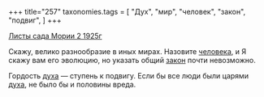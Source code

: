 +++
title="257"
taxonomies.tags = [
 "Дух",
 "мир",
 "человек",
 "закон",
 "подвиг",
]
+++

[Листы сада Мории 2 1925г](/agni/1925)

Скажу, велико разнообразие в иных мирах. Назовите [человека](/tags/человек), и Я скажу вам его эволюцию, но указать общий [закон](/tags/закон) почти невозможно.   

Гордость [духа](/tags/Дух) — ступень к подвигу. Если бы все люди были царями [духа](/tags/Дух), не было бы и половины вреда.   


